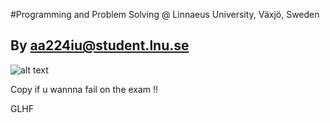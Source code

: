 #Programming and Problem Solving @ Linnaeus University, Växjö, Sweden
## By aa224iu@student.lnu.se

![alt text](https://media0.giphy.com/media/13HgwGsXF0aiGY/giphy.gif?cid=3640f6095bb61b864936397049af6f24)

Copy if u wannna fail on the exam !!

GLHF